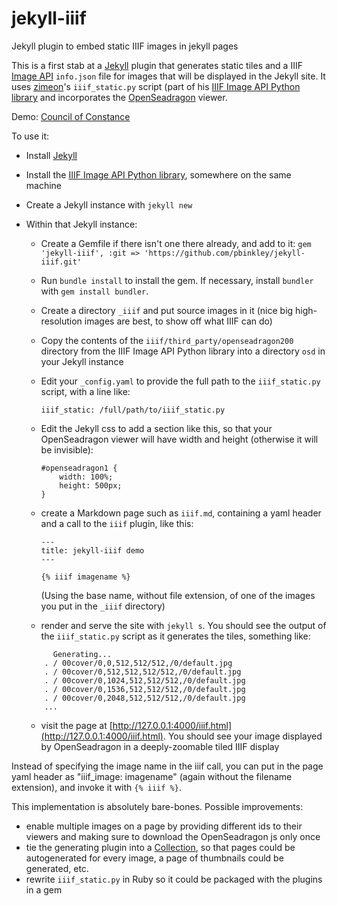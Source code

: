 # jekyll-iiif
Jekyll plugin to embed static IIIF images in jekyll pages

This is a first stab at a [Jekyll](https://jekyllrb.com/) plugin that generates static tiles and a IIIF [Image API](http://iiif.io/api/image/2.1/) ```info.json``` file for images that will be displayed in the Jekyll site. It uses [zimeon](https://github.com/zimeon/)'s ```iiif_static.py``` script (part of his [IIIF Image API Python library](https://github.com/zimeon/iiif) and incorporates the [OpenSeadragon](https://openseadragon.github.io/) viewer.

Demo: [Council of Constance](https://www.wallandbinkley.com/projects/2016/jekyll-iiif-demo/)

To use it:

- Install [Jekyll](https://jekyllrb.com/)
- Install the [IIIF Image API Python library](https://github.com/zimeon/iiif), somewhere on the same machine
- Create a Jekyll instance with ```jekyll new```
- Within that Jekyll instance:
	- Create a Gemfile if there isn't one there already, and add to it:
		```gem 'jekyll-iiif', :git => 'https://github.com/pbinkley/jekyll-iiif.git'```
	- Run ```bundle install``` to install the gem. If necessary, install ```bundler``` with ```gem install bundler```.
	- Create a directory ```_iiif``` and put source images in it (nice big high-resolution images are best, to show off what IIIF can do)
	- Copy the contents of the ```iiif/third_party/openseadragon200``` directory from the IIIF Image API Python library into a directory ```osd``` in your Jekyll instance
	- Edit your ```_config.yaml``` to provide the full path to the ```iiif_static.py``` script, with a line like:

		```iiif_static: /full/path/to/iiif_static.py```

	- Edit the Jekyll css to add a section like this, so that your OpenSeadragon viewer will have width and height (otherwise it will be invisible):

		```
		#openseadragon1 {
			width: 100%;
			height: 500px;
		}
		```

	- create a Markdown page such as ```iiif.md```, containing a yaml header  and a call to the ```iiif``` plugin, like this:

		```
		---
		title: jekyll-iiif demo
		---

		{% iiif imagename %}
		```

		(Using the base name, without file extension, of one of the images you put in the ```_iiif``` directory) 

	- render and serve the site with ```jekyll s```. You should see the output of the ```iiif_static.py``` script as it generates the tiles, something like:

	```
	      Generating... 
		. / 00cover/0,0,512,512/512,/0/default.jpg
		. / 00cover/0,512,512,512/512,/0/default.jpg
		. / 00cover/0,1024,512,512/512,/0/default.jpg
		. / 00cover/0,1536,512,512/512,/0/default.jpg
		. / 00cover/0,2048,512,512/512,/0/default.jpg
		...
	```

	- visit the page at [http://127.0.0.1:4000/iiif.html](http://127.0.0.1:4000/iiif.html). You should see your image displayed by OpenSeadragon in a deeply-zoomable tiled IIIF display

Instead of specifying the image name in the iiif call, you can put in the page yaml header as "iiif_image: imagename" (again without the filename extension), and invoke it with ```{% iiif %}```. 

This implementation is absolutely bare-bones. Possible improvements:

- enable multiple images on a page by providing different ids to their viewers and making sure to download the OpenSeadragon js only once
- tie the generating plugin into a [Collection](https://jekyllrb.com/docs/collections/), so that pages could be autogenerated for every image, a page of thumbnails could be generated, etc.
- rewrite ```iiif_static.py``` in Ruby so it could be packaged with the plugins in a gem